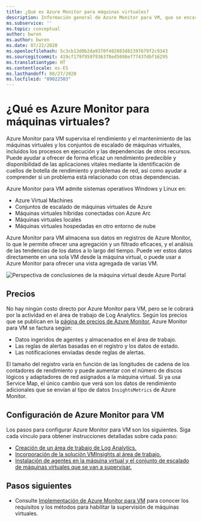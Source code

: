 ```yaml
---
title: ¿Qué es Azure Monitor para máquinas virtuales?
description: Información general de Azure Monitor para VM, que se encarga de supervisar el estado y el rendimiento de las VM de Azure, y detecta y asigna automáticamente los componentes de la aplicación y sus dependencias.
ms.subservice: ''
ms.topic: conceptual
author: bwren
ms.author: bwren
ms.date: 07/22/2020
ms.openlocfilehash: 5c3cb13d0b2da9370f402083d82397679f2c9343
ms.sourcegitcommit: 419cf179f9597936378ed5098ef77437dbf16295
ms.translationtype: HT
ms.contentlocale: es-ES
ms.lasthandoff: 08/27/2020
ms.locfileid: "89022503"
---
```

# <a name="what-is-azure-monitor-for-vms"></a>¿Qué es Azure Monitor para máquinas virtuales?

Azure Monitor para VM supervisa el rendimiento y el mantenimiento de las máquinas virtuales y los conjuntos de escalado de máquinas virtuales, incluidos los procesos en ejecución y las dependencias de otros recursos. Puede ayudar a ofrecer de forma eficaz un rendimiento predecible y disponibilidad de las aplicaciones vitales mediante la identificación de cuellos de botella de rendimiento y problemas de red, así como ayudar a comprender si un problema está relacionado con otras dependencias.

Azure Monitor para VM admite sistemas operativos Windows y Linux en:

- Azure Virtual Machines
- Conjuntos de escalado de máquinas virtuales de Azure
- Máquinas virtuales híbridas conectadas con Azure Arc
- Máquinas virtuales locales
- Máquinas virtuales hospedadas en otro entorno de nube
  



Azure Monitor para VM almacena sus datos en registros de Azure Monitor, lo que le permite ofrecer una agregación y un filtrado eficaces, y el análisis de las tendencias de los datos a lo largo del tiempo. Puede ver estos datos directamente en una sola VM desde la máquina virtual, o puede usar a Azure Monitor para ofrecer una vista agregada de varias VM.

![Perspectiva de conclusiones de la máquina virtual desde Azure Portal](media/vminsights-overview/vminsights-azmon-directvm.png)


## <a name="pricing"></a>Precios
No hay ningún costo directo por Azure Monitor para VM, pero se le cobrará por la actividad en el área de trabajo de Log Analytics. Según los precios que se publican en la [página de precios de Azure Monitor](https://azure.microsoft.com/pricing/details/monitor/), Azure Monitor para VM se factura según:

- Datos ingeridos de agentes y almacenados en el área de trabajo.
- Las reglas de alertas basadas en el registro y los datos de estado.
- Las notificaciones enviadas desde reglas de alertas.

El tamaño del registro varía en función de las longitudes de cadena de los contadores de rendimiento y puede aumentar con el número de discos lógicos y adaptadores de red asignados a la máquina virtual. Si ya usa Service Map, el único cambio que verá son los datos de rendimiento adicionales que se envían al tipo de datos `InsightsMetrics` de Azure Monitor.


## <a name="configuring-azure-monitor-for-vms"></a>Configuración de Azure Monitor para VM
Los pasos para configurar Azure Monitor para VM son los siguientes. Siga cada vínculo para obtener instrucciones detalladas sobre cada paso:

- [Creación de un área de trabajo de Log Analytics.](vminsights-configure-workspace.md#create-log-analytics-workspace)
- [Incorporación de la solución VMInsights al área de trabajo.](vminsights-configure-workspace.md#add-vminsights-solution-to-workspace)
- [Instalación de agentes en la máquina virtual y el conjunto de escalado de máquinas virtuales que se van a supervisar.](vminsights-enable-overview.md)



## <a name="next-steps"></a>Pasos siguientes

- Consulte [Implementación de Azure Monitor para VM](vminsights-enable-overview.md) para conocer los requisitos y los métodos para habilitar la supervisión de máquinas virtuales.

